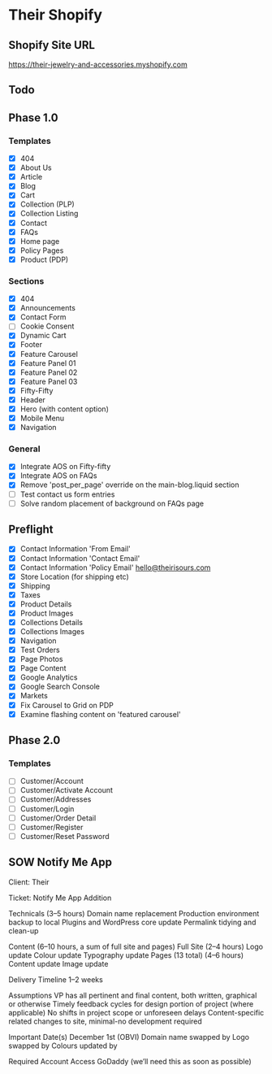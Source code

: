 # Their Shopify

## Shopify Site URL

https://their-jewelry-and-accessories.myshopify.com

## Todo

## Phase 1.0

### Templates

- [x] 404
- [x] About Us
- [x] Article
- [x] Blog
- [x] Cart
- [x] Collection (PLP)
- [x] Collection Listing
- [x] Contact
- [x] FAQs
- [x] Home page
- [x] Policy Pages
- [x] Product (PDP)

### Sections

- [x] 404
- [x] Announcements
- [x] Contact Form
- [ ] Cookie Consent
- [x] Dynamic Cart
- [x] Footer
- [x] Feature Carousel
- [x] Feature Panel 01
- [x] Feature Panel 02
- [x] Feature Panel 03
- [x] Fifty-Fifty
- [x] Header
- [x] Hero (with content option)
- [x] Mobile Menu
- [x] Navigation

### General

- [x] Integrate AOS on Fifty-fifty
- [x] Integrate AOS on FAQs
- [x] Remove 'post_per_page' override on the main-blog.liquid section
- [ ] Test contact us form entries
- [ ] Solve random placement of background on FAQs page

## Preflight

- [x] Contact Information 'From Email'
- [x] Contact Information 'Contact Email'
- [x] Contact Information 'Policy Email' hello@theirisours.com
- [x] Store Location (for shipping etc)
- [x] Shipping
- [x] Taxes
- [x] Product Details
- [x] Product Images
- [x] Collections Details
- [x] Collections Images
- [x] Navigation
- [x] Test Orders
- [x] Page Photos
- [x] Page Content
- [x] Google Analytics
- [x] Google Search Console
- [x] Markets
- [x] Fix Carousel to Grid on PDP
- [x] Examine flashing content on 'featured carousel'

## Phase 2.0

### Templates

- [ ] Customer/Account
- [ ] Customer/Activate Account
- [ ] Customer/Addresses
- [ ] Customer/Login
- [ ] Customer/Order Detail
- [ ] Customer/Register
- [ ] Customer/Reset Password

## SOW Notify Me App

Client: Their

Ticket: Notify Me App Addition

Technicals (3–5 hours)
Domain name replacement
Production environment backup to local
Plugins and WordPress core update
Permalink tidying and clean-up

Content (6–10 hours, a sum of full site and pages)
Full Site (2–4 hours)
Logo update
Colour update
Typography update
Pages (13 total) (4–6 hours)
Content update
Image update

Delivery Timeline
1–2 weeks

Assumptions
VP has all pertinent and final content, both written, graphical or otherwise
Timely feedback cycles for design portion of project (where applicable)
No shifts in project scope or unforeseen delays
Content-specific related changes to site, minimal-no development required

Important Date(s)
December 1st (OBVI)
Domain name swapped by
Logo swapped by
Colours updated by

Required Account Access
GoDaddy (we’ll need this as soon as possible)
